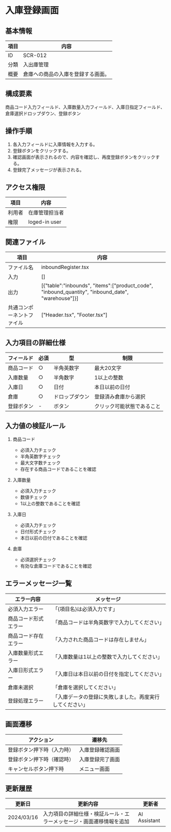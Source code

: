 # 入庫登録画面

## 基本情報
| 項目 | 内容 |
|------|------|
| ID | SCR-012 |
| 分類 | 入出庫管理 |
| 概要 | 倉庫への商品の入庫を登録する画面。 |

## 構成要素
商品コード入力フィールド、入庫数量入力フィールド、入庫日指定フィールド、倉庫選択ドロップダウン、登録ボタン

## 操作手順
1. 各入力フィールドに入庫情報を入力する。
2. 登録ボタンをクリックする。
3. 確認画面が表示されるので、内容を確認し、再度登録ボタンをクリックする。
4. 登録完了メッセージが表示される。

## アクセス権限
| 項目 | 内容 |
|------|------|
| 利用者 | 在庫管理担当者 |
| 権限 | loged-in user |

## 関連ファイル
| 項目 | 内容 |
|------|------|
| ファイル名 | inboundRegister.tsx |
| 入力 | [] |
| 出力 | [{"table":"inbounds", "items":["product_code", "inbound_quantity", "inbound_date", "warehouse"]}] |
| 共通コンポーネントファイル | ["Header.tsx", "Footer.tsx"] |

## 入力項目の詳細仕様
| フィールド | 必須 | 型 | 制限 |
|------------|------|-----|------|
| 商品コード | ○ | 半角英数字 | 最大20文字 |
| 入庫数量 | ○ | 半角数字 | 1以上の整数 |
| 入庫日 | ○ | 日付 | 本日以前の日付 |
| 倉庫 | ○ | ドロップダウン | 登録済み倉庫から選択 |
| 登録ボタン | - | ボタン | クリック可能状態であること |

## 入力値の検証ルール
1. 商品コード
   - 必須入力チェック
   - 半角英数字チェック
   - 最大文字数チェック
   - 存在する商品コードであることを確認

2. 入庫数量
   - 必須入力チェック
   - 数値チェック
   - 1以上の整数であることを確認

3. 入庫日
   - 必須入力チェック
   - 日付形式チェック
   - 本日以前の日付であることを確認

4. 倉庫
   - 必須選択チェック
   - 有効な倉庫コードであることを確認

## エラーメッセージ一覧
| エラー内容 | メッセージ |
|------------|------------|
| 必須入力エラー | 「{項目名}は必須入力です」 |
| 商品コード形式エラー | 「商品コードは半角英数字で入力してください」 |
| 商品コード存在エラー | 「入力された商品コードは存在しません」 |
| 入庫数量形式エラー | 「入庫数量は1以上の整数で入力してください」 |
| 入庫日形式エラー | 「入庫日は本日以前の日付を指定してください」 |
| 倉庫未選択 | 「倉庫を選択してください」 |
| 登録処理エラー | 「入庫データの登録に失敗しました。再度実行してください」 |

## 画面遷移
| アクション | 遷移先 |
|------------|--------|
| 登録ボタン押下時（入力時） | 入庫登録確認画面 |
| 登録ボタン押下時（確認時） | 入庫登録完了画面 |
| キャンセルボタン押下時 | メニュー画面 |

## 更新履歴
| 更新日 | 更新内容 | 更新者 |
|--------|----------|--------|
| 2024/03/16 | 入力項目の詳細仕様・検証ルール・エラーメッセージ・画面遷移情報を追加 | AI Assistant |
